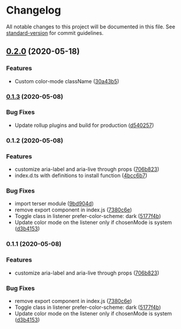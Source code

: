 # Changelog

All notable changes to this project will be documented in this file. See [standard-version](https://github.com/conventional-changelog/standard-version) for commit guidelines.

## [0.2.0](https://github.com/vue-a11y/vue-dark-mode/compare/v0.1.3...v0.2.0) (2020-05-18)


### Features

* Custom color-mode className ([30a43b5](https://github.com/vue-a11y/vue-dark-mode/commit/30a43b5f55f509b0f5b13abe54a382078a7a77ce))

### [0.1.3](https://github.com/vue-a11y/vue-dark-mode/compare/v0.1.2...v0.1.3) (2020-05-08)


### Bug Fixes

* Update rollup plugins and build for production ([d540257](https://github.com/vue-a11y/vue-dark-mode/commit/d5402571432c216b5882c29e6ca48f363b693b1c))

### 0.1.2 (2020-05-08)


### Features

* customize aria-label and aria-live through props ([706b823](https://github.com/vue-a11y/vue-dark-mode/commit/706b823bbde91014bd4b4fb67de9accc776fbfaf))
* index.d.ts with definitions to install function ([4bcc6b7](https://github.com/vue-a11y/vue-dark-mode/commit/4bcc6b7158bb244f5ac9d0e9b49a8a9ceeeab741))


### Bug Fixes

* import terser module ([9bd904d](https://github.com/vue-a11y/vue-dark-mode/commit/9bd904d595b5596d4b92804d47bbf8109652e4bf))
* remove export component in index.js ([7380c6e](https://github.com/vue-a11y/vue-dark-mode/commit/7380c6ebc52a58a7a9b472745a1ef1f55884dc87))
* Toggle class in listener prefer-color-scheme: dark ([5177f4b](https://github.com/vue-a11y/vue-dark-mode/commit/5177f4b81b678c4e98827b284c0b0b0a3124f6fc))
* Update color mode on the listener only if chosenMode is system ([d3b4153](https://github.com/vue-a11y/vue-dark-mode/commit/d3b4153afbd54e7939fe6d28bd47b2b0d172c2a7))

### 0.1.1 (2020-05-08)


### Features

* customize aria-label and aria-live through props ([706b823](https://github.com/vue-a11y/vue-dark-mode/commit/706b823bbde91014bd4b4fb67de9accc776fbfaf))


### Bug Fixes

* remove export component in index.js ([7380c6e](https://github.com/vue-a11y/vue-dark-mode/commit/7380c6ebc52a58a7a9b472745a1ef1f55884dc87))
* Toggle class in listener prefer-color-scheme: dark ([5177f4b](https://github.com/vue-a11y/vue-dark-mode/commit/5177f4b81b678c4e98827b284c0b0b0a3124f6fc))
* Update color mode on the listener only if chosenMode is system ([d3b4153](https://github.com/vue-a11y/vue-dark-mode/commit/d3b4153afbd54e7939fe6d28bd47b2b0d172c2a7))
